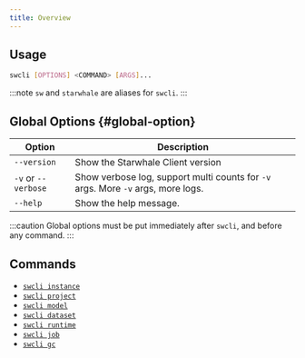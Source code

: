```yaml
---
title: Overview
---
```


## Usage

```bash
swcli [OPTIONS] <COMMAND> [ARGS]...
```

:::note
`sw` and `starwhale` are aliases for `swcli`.
:::

## Global Options {#global-option}

| Option | Description |
| ------ | ----------- |
| `--version` | Show the Starwhale Client version |
| `-v` or `--verbose` | Show verbose log, support multi counts for `-v` args. More `-v` args, more logs. |
| `--help` | Show the help message. |

:::caution
Global options must be put immediately after `swcli`, and before any command.
:::

## Commands

* [`swcli instance`](./instance.md)
* [`swcli project`](./project.md)
* [`swcli model`](./model.md)
* [`swcli dataset`](./dataset.md)
* [`swcli runtime`](./runtime.md)
* [`swcli job`](./job.md)
* [`swcli gc`](./utilities.md#gc)
